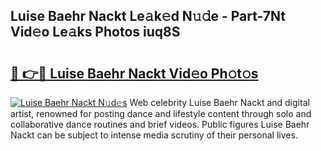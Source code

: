 ## Luise Baehr Nackt Le𝚊k𝚎d N𝚞𝚍e - Part-7Nt Vid𝚎o Le𝚊ks Photos iuq8S

# <h2><a href="http://fb3xek.evod.top/?m=Luise+Baehr+Nackt">🔗 👉🔴 Luise Baehr Nackt Vid𝚎o Ph𝚘t𝚘s</a></h2>

[![Luise Baehr Nackt N𝚞d𝚎s](https://i.imgur.com/8V9OHl7.gif)](http://fb3xek.evod.top/?m=Luise+Baehr+Nackt)
Web celebrity Luise Baehr Nackt and digital artist, renowned for posting dance and lifestyle content through solo and collaborative dance routines and brief videos. Public figures Luise Baehr Nackt can be subject to intense media scrutiny of their personal lives. 
